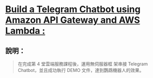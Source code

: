 # [Build a Telegram Chatbot using Amazon API Gateway and AWS Lambda : ](https://youtu.be/eQG8rEE82mA)
## 說明：
> 在完成第 4 堂雲端服務課程後，運用無伺服器框
> 架串接 Telegram Chatbot，並且成功執行 DEMO
> 文件，達到鸚鵡機器人的效果。
